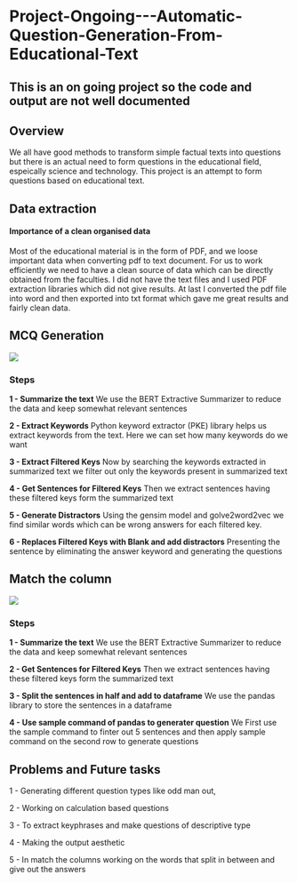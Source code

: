 # Project-Ongoing---Automatic-Question-Generation-From-Educational-Text

## This is an on going project so the code and output are not well documented

## Overview
We all have good methods to transform simple factual texts into questions but there is an actual need to form questions in the educational field, espeically science and technology. This project is an attempt to form questions based on educational text.

## Data extraction

#### Importance of a clean organised data
Most of the   educational material is in the form of PDF, and we loose important data when converting pdf to text document. For us to work efficiently we need to have a clean source of data which can be directly obtained from the faculties. 
I did not have the text files and I used PDF extraction libraries which did not give results. At last I converted the pdf file into word and then exported into txt format which gave me great results and fairly clean data.

## MCQ Generation
![](https://github.com/shubhamk8597/College-Project-On-going---Automatic-Question-Generation-From-Educational-Text/blob/main/Images/1.PNG)
### Steps
**1 - Summarize the text**
      We use the BERT Extractive Summarizer to reduce the data and keep somewhat relevant sentences
      
**2 - Extract Keywords**
      Python keyword extractor (PKE) library helps us extract keywords from the text. Here we can set how 
      many keywords do we want


**3 - Extract Filtered Keys**
      Now by searching the keywords extracted in summarized text we filter out only the keywords present in summarized text
      
**4 - Get Sentences for Filtered Keys**
      Then we extract sentences having these filtered keys form the summarized text
      
**5 - Generate Distractors**
      Using the gensim model and golve2word2vec we find similar words which can be wrong answers for each       filtered key.

**6 - Replaces Filtered Keys with Blank and add distractors**
      Presenting the sentence by eliminating the answer keyword and generating the questions

## Match the column
![](https://github.com/shubhamk8597/College-Project-Ongoing---Automatic-Question-Generation-From-Educational-Text/blob/main/Images/2.PNG)
### Steps

**1 - Summarize the text**
      We use the BERT Extractive Summarizer to reduce the data and keep somewhat relevant sentences
      
**2 - Get Sentences for Filtered Keys**
      Then we extract sentences having these filtered keys form the summarized text
      
**3 - Split the sentences in half and add to dataframe**
      We use the pandas library to store the sentences in a dataframe 

**4 - Use sample command of pandas to generater question**
      We First use the sample command to finter out 5 sentences and then apply sample command on the second row to generate questions
      
            
## Problems and  Future tasks

1 - Generating different question types like odd man out, 

2 - Working on calculation based questions

3 - To extract keyphrases and make questions of descriptive type

4 -  Making the output aesthetic  

5 - In match the columns working on the words that split in between and give out the answers





